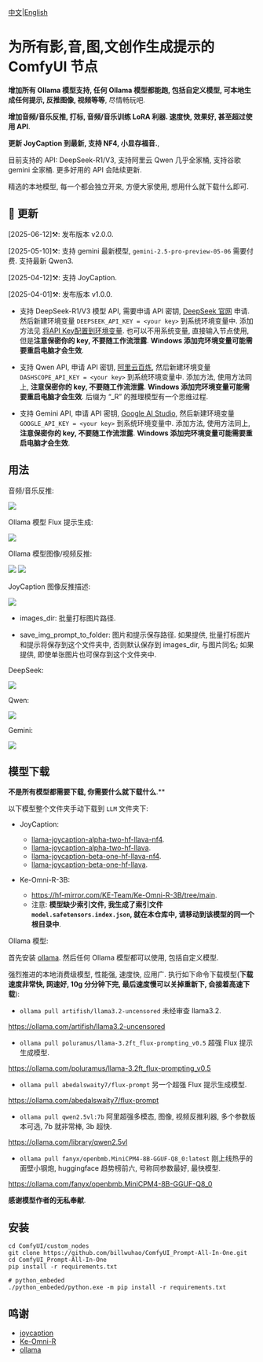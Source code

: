 [中文](README-CN.md)|[English](README.md)

# 为所有影,音,图,文创作生成提示的 ComfyUI 节点

**增加所有 Ollama 模型支持, 任何 Ollama 模型都能跑, 包括自定义模型, 可本地生成任何提示, 反推图像, 视频等等**, 尽情畅玩吧. 

**增加音频/音乐反推, 打标, 音频/音乐训练 LoRA 利器. 速度快, 效果好, 甚至超过使用 API**. 

**更新 JoyCaption 到最新, 支持 NF4, 小显存福音.**, 

目前支持的 API: DeepSeek-R1/V3, 支持阿里云 Qwen 几乎全家桶, 支持谷歌 gemini 全家桶. 更多好用的 API 会陆续更新. 

精选的本地模型, 每一个都会独立开来, 方便大家使用, 想用什么就下载什么即可.

## 📣 更新

[2025-06-12]⚒️: 发布版本 v2.0.0. 

[2025-05-10]⚒️: 支持 gemini 最新模型, `gemini-2.5-pro-preview-05-06` 需要付费. 支持最新 Qwen3.

[2025-04-12]⚒️: 支持 JoyCaption.

[2025-04-01]⚒️: 发布版本 v1.0.0. 

- 支持 DeepSeek-R1/V3 模型 API, 需要申请 API 密钥, [DeepSeek 官网](https://platform.deepseek.com/api_keys) 申请. 然后新建环境变量 `DEEPSEEK_API_KEY = <your key>` 到系统环境变量中. 添加方法见 [将API Key配置到环境变量](https://help.aliyun.com/zh/model-studio/developer-reference/configure-api-key-through-environment-variables?spm=a2c4g.11186623.0.0.38b26132lodett#e4cd73d544i3r). 也可以不用系统变量, 直接输入节点使用, 但是**注意保密你的 key, 不要随工作流泄露**. **Windows 添加完环境变量可能需要重启电脑才会生效**.

- 支持 Qwen API, 申请 API 密钥, [阿里云百炼](https://bailian.console.aliyun.com/?spm=a2c4g.11186623.0.0.3f7d7980x2Vg6r&apiKey=1#/api-key), 然后新建环境变量 `DASHSCOPE_API_KEY = <your key>` 到系统环境变量中. 添加方法, 使用方法同上, **注意保密你的 key, 不要随工作流泄露**. **Windows 添加完环境变量可能需要重启电脑才会生效**. 后缀为 “_R” 的推理模型有一个思维过程.

- 支持 Gemini API, 申请 API 密钥, [Google AI Studio](https://aistudio.google.com/app/apikey), 然后新建环境变量 `GOOGLE_API_KEY = <your key>` 到系统环境变量中. 添加方法, 使用方法同上, **注意保密你的 key, 不要随工作流泄露**. **Windows 添加完环境变量可能需要重启电脑才会生效**.

## 用法

音频/音乐反推:

![](https://github.com/billwuhao/ComfyUI_Prompt-All-In-One/blob/main/images/2025-06-12_22-18-44.png)

Ollama 模型 Flux 提示生成:

![](https://github.com/billwuhao/ComfyUI_Prompt-All-In-One/blob/main/images/2025-06-12_02-47-27.png)

Ollama 模型图像/视频反推:

![](https://github.com/billwuhao/ComfyUI_Prompt-All-In-One/blob/main/images/2025-06-12_02-31-01.png)
![](https://github.com/billwuhao/ComfyUI_Prompt-All-In-One/blob/main/images/2025-06-12_02-46-28.png)

JoyCaption 图像反推描述:

![](https://github.com/billwuhao/ComfyUI_Prompt-All-In-One/blob/main/images/2025-04-12_04-09-15.png)

- images_dir: 批量打标图片路径.

- save_img_prompt_to_folder: 图片和提示保存路径. 如果提供, 批量打标图片和提示将保存到这个文件夹中, 否则默认保存到 images_dir, 与图片同名; 如果提供, 即使单张图片也可保存到这个文件夹中.

DeepSeek:

![](https://github.com/billwuhao/ComfyUI_Prompt-All-In-One/blob/main/images/deepseekr1.png)

Qwen:

![](https://github.com/billwuhao/ComfyUI_Prompt-All-In-One/blob/main/images/qwen1.png)

Gemini:

![](https://github.com/billwuhao/ComfyUI_Prompt-All-In-One/blob/main/images/gemini1.png)

## 模型下载

**不是所有模型都需要下载, 你需要什么就下载什么**.**

以下模型整个文件夹手动下载到 `LLM` 文件夹下:

- JoyCaption:
  - [llama-joycaption-alpha-two-hf-llava-nf4](https://huggingface.co/John6666/llama-joycaption-alpha-two-hf-llava-nf4/tree/main).
  - [llama-joycaption-alpha-two-hf-llava](https://huggingface.co/fancyfeast/llama-joycaption-alpha-two-hf-llava/tree/main).
  - [llama-joycaption-beta-one-hf-llava-nf4](https://huggingface.co/John6666/llama-joycaption-beta-one-hf-llava-nf4).
  - [llama-joycaption-beta-one-hf-llava](https://huggingface.co/fancyfeast/llama-joycaption-beta-one-hf-llava/tree/main).

- Ke-Omni-R-3B:
  - https://hf-mirror.com/KE-Team/Ke-Omni-R-3B/tree/main. 
  - 注意: **模型缺少索引文件, 我生成了索引文件 `model.safetensors.index.json`, 就在本仓库中, 请移动到该模型的同一个根目录中**.

Ollama 模型:

首先安装 [ollama](https://ollama.com/download). 然后任何 Ollama 模型都可以使用, 包括自定义模型.

强烈推进的本地消费级模型, 性能强, 速度快, 应用广. 执行如下命令下载模型(**下载速度非常快, 网速好, 10g 分分钟下完, 最后速度慢可以关掉重新下, 会接着高速下载**):

- `ollama pull artifish/llama3.2-uncensored` 未经审查 llama3.2.

https://ollama.com/artifish/llama3.2-uncensored

- `ollama pull poluramus/llama-3.2ft_flux-prompting_v0.5` 超强 Flux 提示生成模型.

https://ollama.com/poluramus/llama-3.2ft_flux-prompting_v0.5

- `ollama pull abedalswaity7/flux-prompt` 另一个超强 Flux 提示生成模型.

https://ollama.com/abedalswaity7/flux-prompt

- `ollama pull qwen2.5vl:7b` 阿里超强多模态, 图像, 视频反推利器, 多个参数版本可选, 7b 就非常棒, 3b 超快.

https://ollama.com/library/qwen2.5vl

- `ollama pull fanyx/openbmb.MiniCPM4-8B-GGUF-Q8_0:latest` 刚上线热乎的 面壁小钢炮, huggingface 趋势榜前六, 号称同参数最好, 最快模型.

https://ollama.com/fanyx/openbmb.MiniCPM4-8B-GGUF-Q8_0

**感谢模型作者的无私奉献**.

## 安装

```
cd ComfyUI/custom_nodes
git clone https://github.com/billwuhao/ComfyUI_Prompt-All-In-One.git
cd ComfyUI_Prompt-All-In-One
pip install -r requirements.txt

# python_embeded
./python_embeded/python.exe -m pip install -r requirements.txt
```

## 鸣谢

- [joycaption](https://github.com/fpgaminer/joycaption)
- [Ke-Omni-R](https://github.com/shuaijiang/Ke-Omni-R/)
- [ollama](https://ollama.com/download)